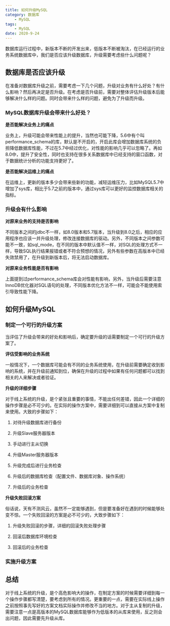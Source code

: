 ```yaml
---
title: 如何升级MySQL
category: 数据库
	- MySQL
tags:
	- MySQL
date: 2020-9-24
---
```


数据库运行过程中，新版本不断的开发出来，低版本不断被淘汰，在已经运行的业务系统数据库中，我们是否应该升级数据库，升级需要考虑些什么问题呢？

<!--more-->

<!--toc-->

## 数据库是否应该升级

在准备对数据库升级之前，需要考虑一下几个问题，升级对业务有什么好处？有什么影响？然后再决定是否升级。在考虑是否升级前，需要对整体评估升级版本后能够解决什么样的问题。同时会带来什么样的问题，避免为了升级而升级。

### MySQL数据库升级会带来什么好处？

**是否能解决业务上的痛点**

业务上，升级可能会带来性能上的提升，当然也可能下降，5.6中有个叫performance_schema的库，默认是不开启的，开启此库会增加数据库系统的负担降低数据库性能，不过在5.7中经过优化，对性能的影响几乎可以忽略了。再如8.0中，提升了安全性，同时也支持在很多关系数据库中已经支持的窗口函数，对于数据统计分析的功能支持更好了。

**是否能解决运维上的痛点**

在运维上，更新的版本多少会带来些新的功能，减轻运维压力，比如MySQL5.7中增加了sys库，相比于5.7之前的版本中，通过sys库可以更好的监控数据库相关的指标。

### 升级会有什么影响

**对原来业务的支持是否影响**

不同版本之间的jdbc不一样，如8.0版本和5.7版本，当升级到8.0之后，相应的应用程序也应该一并升级处理，修改连接数据库的驱动。另外，不同版本之间参数可能不一致，如sql_mode，在不同的版本中默认值不一样，对SQL的处理方式不一样，导致SQL执行结果报错或者不符合预想的情况，另外有些参数在高版本中已经失效禁用了，在升级到新版本后，将无法启动数据库。

**对原来业务性能是否有影响**

上面提到过performance_schema库会对性能有影响，另外，当升级后需要注意InnoDB优化器对SQL语句的处理，不同版本优化方法不一样，可能会不能使用索引导致性能下降。

## 如何升级MySQL

### 制定一个可行的升级方案

当评估了升级会带来的好处和影响后，确定要升级的话需要制定一个可行的升级方案了。

**评估受影响的业务系统**

一般情况下，一个数据库可能会有不同的业务系统使用，在升级前需要确定收到影响的系统，并在升级前通知到位，确保在升级的过程中如果有任何问题都可以找到相关的人来解决或者验证。

**升级的详细步骤**

对于线上系统的升级，是个紧张且重要的事情，不能出任何差错，因此一个详细的操作步骤是必不可少的。在实际的操作方案中，需要详细到可以直接从方案中复制来使用。大致的步骤如下：

1. 对待升级数据库进行备份

2. 升级Slave服务器版本

3. 手动进行主从切换

4. 升级Master服务器版本

5. 升级完成后进行业务检查

6. 升级后的数据库检查（配置文件、数据库对象、操作系统）

7. 升级后的业务检查

**升级失败回滚方案**

俗话说，天有不测风云，虽然不一定能够遇到，但是要准备好在遇到的时候能够处变不惊。一个失败回滚的方案是必不可少的，大致步骤如下：

1. 升级失败回滚的步骤，详细的回滚失败处理步骤

2. 回滚后数据库环境检查

3. 回滚后的业务检查

### 实施升级方案

## 总结

对于线上系统的升级，是个高危影响大的操作，在制定方案的时候需要详细到每一个操作步骤都写清楚，要考虑到所有的情况。更重要的一点，需要在实际线上操作之前按照事先写好的方案文档实际操作并修改不当的地方。对于主从复制的升级，需要注意一点是高版本的MySQL数据库能够作为低版本的从库来使用，反之则会出问题，因此需要先升级从库。

 